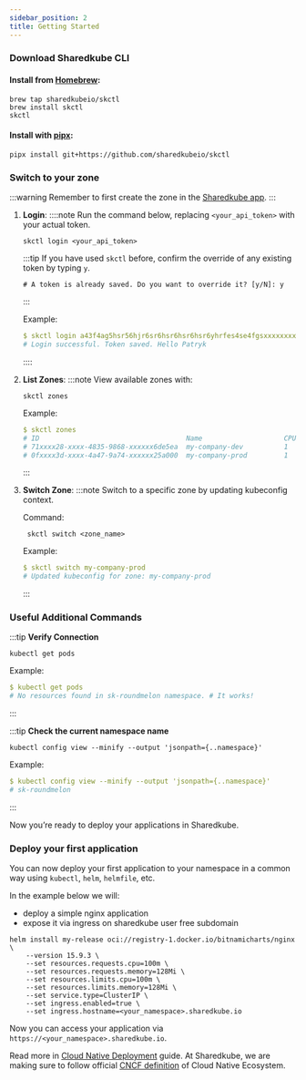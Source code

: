 ```yaml
---
sidebar_position: 2
title: Getting Started
---
```


### Download Sharedkube CLI

#### Install from [Homebrew](https://brew.sh/):
  ```shell
  brew tap sharedkubeio/skctl
  brew install skctl
  skctl
  ```

#### Install with [pipx](https://pipx.pypa.io/stable/):
  ```shell
  pipx install git+https://github.com/sharedkubeio/skctl
  ```

### Switch to your zone

:::warning
Remember to first create the zone in the [Sharedkube app](https://api.sharedkube.io).
:::

1. **Login**:
    ::::note
    Run the command below, replacing `<your_api_token>` with your actual token.

    ``` shell
    skctl login <your_api_token>
    ```

    :::tip
    If you have used `skctl` before, confirm the override of any existing token by typing `y`.

    ``` shell
    # A token is already saved. Do you want to override it? [y/N]: y
    ```
    :::

    Example:
    ``` yaml
    $ skctl login a43f4ag5hsr56hjr6sr6hsr6hsr6hsr6yhrfes4se4fgsxxxxxxxxxxxxxxxxxxx
    # Login successful. Token saved. Hello Patryk
    ```
    ::::

2. **List Zones**:
    :::note
    View available zones with:

    ``` shell
    skctl zones
    ```

    Example:
    ``` yaml
    $ skctl zones
    # ID                                    Name                    CPU  Memory    Storage    Status    Type
    # 71xxxx28-xxxx-4835-9868-xxxxxx6de5ea  my-company-dev          1    2Gi       10G        draft     Zone.Namespace.NamespaceRQuota
    # 0fxxxx3d-xxxx-4a47-9a74-xxxxxx25a000  my-company-prod         1    2Gi       10G        running   Zone.Namespace.NamespaceRQuota
    ```
    :::

3. **Switch Zone**:
   :::note
   Switch to a specific zone by updating kubeconfig context.

   Command:
   ``` shell
    skctl switch <zone_name>
    ```

    Example:
    ``` yaml
    $ skctl switch my-company-prod
    # Updated kubeconfig for zone: my-company-prod
    ```
    :::

### Useful Additional Commands

:::tip
**Verify Connection**

``` shell
kubectl get pods
```

Example:
``` yaml
$ kubectl get pods
# No resources found in sk-roundmelon namespace. # It works!
```
:::

:::tip
**Check the current namespace name**

``` shell
kubectl config view --minify --output 'jsonpath={..namespace}'
```

Example:
``` yaml
$ kubectl config view --minify --output 'jsonpath={..namespace}'
# sk-roundmelon
```
:::

Now you’re ready to deploy your applications in Sharedkube.


### Deploy your first application
You can now deploy your first application to your namespace in a common way using
`kubectl`, `helm`, `helmfile`, etc.

In the example below we will:
- deploy a simple nginx application
- expose it via ingress on sharedkube user free subdomain

```shell
helm install my-release oci://registry-1.docker.io/bitnamicharts/nginx \
    --version 15.9.3 \
    --set resources.requests.cpu=100m \
    --set resources.requests.memory=128Mi \
    --set resources.limits.cpu=100m \
    --set resources.limits.memory=128Mi \
    --set service.type=ClusterIP \
    --set ingress.enabled=true \
    --set ingress.hostname=<your_namespace>.sharedkube.io
```

Now you can access your application via `https://<your_namespace>.sharedkube.io`.

Read more in [Cloud Native Deployment](./user-guides/cloud-native-deployment) guide.
At Sharedkube, we are making sure to follow official
[CNCF definition](https://github.com/cncf/toc/blob/main/DEFINITION.md) of Cloud Native Ecosystem.
